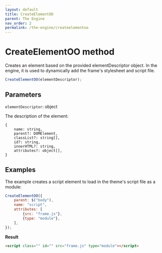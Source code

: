 ```yaml
---
layout: default
title: CreateElementOO
parent: The Engine
nav_order: 2
permalink: /the-engine/createelementoo
---
```


# CreateElementOO method

Creates an element based on the provided elementDescriptor object. In the engine, it is used to dynamically add the frame's stylesheet and script file.

```js
CreateElementOO(elementDescriptor);
```

## Parameters

`elementDescriptor`: object

The description of the element:

```
{
	name: string,
	parent?: DOMElement,
	classList?: string[],
	id?: string,
	innerHTML?: string,
	attributes?: object[],
}
```

## Examples

The example creates a script element to load in the theme's script file as a module:

```js
CreateElementOO({
	parent: $("body"),
	name: "script",
	attributes: [
		{src: "frame.js"},
		{type: "module"},
	],
});
```

**Result**

```html
<script class="" id="" src="frame.js" type="module"></script>
```